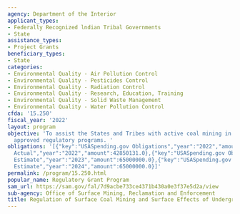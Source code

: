 ```yaml
---
agency: Department of the Interior
applicant_types:
- Federally Recognized lndian Tribal Governments
- State
assistance_types:
- Project Grants
beneficiary_types:
- State
categories:
- Environmental Quality - Air Pollution Control
- Environmental Quality - Pesticides Control
- Environmental Quality - Radiation Control
- Environmental Quality - Research, Education, Training
- Environmental Quality - Solid Waste Management
- Environmental Quality - Water Pollution Control
cfda: '15.250'
fiscal_year: '2022'
layout: program
objective: 'To assist the States and Tribes with active coal mining in administering
  approved regulatory programs. '
obligations: '[{"key":"USASpending.gov Obligations","year":"2022","amount":62777201.46},{"key":"SAM.gov
  Actual","year":"2022","amount":42850131.0},{"key":"USASpending.gov Obligations","year":"2023","amount":33630385.23},{"key":"SAM.gov
  Estimate","year":"2023","amount":65000000.0},{"key":"USASpending.gov Obligations","year":"2024","amount":0.0},{"key":"SAM.gov
  Estimate","year":"2024","amount":65000000.0}]'
permalink: /program/15.250.html
popular_name: Regulatory Grant Program
sam_url: https://sam.gov/fal/7d9acbe733ce4371b430a0e3f37e5d2a/view
sub-agency: Office of Surface Mining, Reclamation and Enforcement
title: Regulation of Surface Coal Mining and Surface Effects of Underground Coal Mining
---
```

